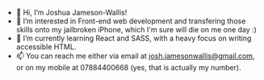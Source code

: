 - 👋 Hi, I’m Joshua Jameson-Wallis!
- 👀 I’m interested in Front-end web development and transfering those skills onto my jailbroken iPhone, which I'm sure will die on me one day :)
- 🌱 I’m currently learning React and SASS, with a heavy focus on writing accessible HTML.
- 📫 You can reach me either via email at josh.jamesonwallis@gmail.com, or on my mobile at 07884400668 (yes, that is actually my number).
